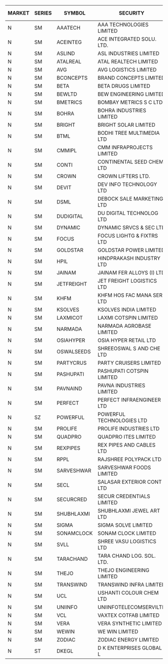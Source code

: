 


| MARKET | SERIES | SYMBOL | SECURITY | PREV CL PR | OPEN PRICE | HIGH PRICE | LOW PRICE | CLOSE PRICE | NET TRDVAL | NET TRDQTY | CORP IND | HI 52 WK | LO 52 WK |
| ----- | ----- | ----- | ----- | ----- | ----- | ----- | ----- | ----- | ----- | ----- | ----- | ----- | ----- |
| N | SM | AAATECH | AAA TECHNOLOGIES LIMITED | 58.00 | 58.00 | 58.00 | 57.00 | 57.00 | 345000.00 | 6000 |  | 72.45 | 42.00 |
| N | SM | ACEINTEG | ACE INTEGRATED SOLU. LTD. | 22.40 | 23.40 | 23.40 | 23.40 | 23.40 | 105300.00 | 4500 |  | 23.50 | 14.45 |
| N | SM | ASLIND | ASL INDUSTRIES LIMITED | 24.10 | 25.00 | 25.00 | 23.60 | 23.80 | 4958000.00 | 208000 |  | 25.00 | 7.90 |
| N | SM | ATALREAL | ATAL REALTECH LIMITED | 170.65 | 170.75 | 174.00 | 170.75 | 173.90 | 829840.00 | 4800 |  | 188.40 | 30.95 |
| N | SM | AVG | AVG LOGISTICS LIMITED | 59.85 | 58.00 | 58.00 | 58.00 | 58.00 | 139200.00 | 2400 |  | 83.00 | 40.65 |
| N | SM | BCONCEPTS | BRAND CONCEPTS LIMITED | 36.25 | 38.00 | 38.00 | 38.00 | 38.00 | 228000.00 | 6000 |  | 48.00 | 14.55 |
| N | SM | BETA | BETA DRUGS LIMITED | 550.00 | 560.05 | 578.00 | 560.05 | 578.00 | 2969040.00 | 5200 |  | 665.00 | 104.80 |
| N | SM | BEWLTD | BEW ENGINEERING LIMITED | 286.10 | 271.80 | 284.95 | 271.80 | 271.80 | 9854200.00 | 36000 |  | 388.20 | 228.15 |
| N | SM | BMETRICS | BOMBAY METRICS S C LTD | 126.50 | 130.30 | 130.30 | 125.30 | 125.50 | 1530960.00 | 12000 |  | 144.10 | 117.90 |
| N | SM | BOHRA | BOHRA INDUSTRIES LIMITED | 4.85 | 4.65 | 4.85 | 4.65 | 4.85 | 121300.00 | 26000 |  | 7.25 | .95 |
| N | SM | BRIGHT | BRIGHT SOLAR LIMITED | 5.10 | 5.10 | 5.20 | 4.90 | 5.00 | 516300.00 | 102000 |  | 15.55 | 4.60 |
| N | SM | BTML | BODHI TREE MULTIMEDIA LTD | 143.00 | 144.00 | 145.00 | 140.00 | 142.50 | 688800.00 | 4800 |  | 148.80 | 64.05 |
| N | SM | CMMIPL | CMM INFRAPROJECTS LIMITED | 15.35 | 14.70 | 14.70 | 14.70 | 14.70 | 132300.00 | 9000 |  | 21.05 | 2.25 |
| N | SM | CONTI | CONTINENTAL SEED CHEM LTD | 8.55 | 8.55 | 8.55 | 8.55 | 8.55 | 28497.15 | 3333 |  | 10.85 | 5.20 |
| N | SM | CROWN | CROWN LIFTERS LTD. | 36.95 | 38.75 | 38.75 | 38.70 | 38.75 | 774750.00 | 20000 |  | 162.00 | 31.00 |
| N | SM | DEVIT | DEV INFO TECHNOLOGY LTD | 69.00 | 71.00 | 71.00 | 71.00 | 71.00 | 213000.00 | 3000 |  | 165.00 | 66.00 |
| N | SM | DSML | DEBOCK SALE MARKETING LTD | 80.70 | 80.00 | 80.00 | 76.70 | 77.10 | 3758400.00 | 48000 |  | 85.95 | 5.75 |
| N | SM | DUDIGITAL | DU DIGITAL TECHNOLOG LTD | 113.05 | 118.70 | 118.70 | 118.00 | 118.00 | 473400.00 | 4000 |  | 153.05 | 95.00 |
| N | SM | DYNAMIC | DYNAMIC SRVCS & SEC LTD | 46.70 | 41.50 | 44.00 | 41.35 | 41.95 | 594600.00 | 14000 |  | 48.90 | 36.60 |
| N | SM | FOCUS | FOCUS LIGHTG & FIXTRS LTD | 48.00 | 48.00 | 50.00 | 45.60 | 45.90 | 844950.00 | 18000 |  | 71.90 | 18.05 |
| N | SM | GOLDSTAR | GOLDSTAR POWER LIMITED | 24.75 | 25.95 | 25.95 | 25.95 | 25.95 | 155700.00 | 6000 |  | 26.25 | 19.70 |
| N | SM | HPIL | HINDPRAKASH INDUSTRY LTD | 58.60 | 61.35 | 61.35 | 61.35 | 61.35 | 184050.00 | 3000 |  | 93.90 | 45.40 |
| N | SM | JAINAM | JAINAM FER ALLOYS (I) LTD | 71.25 | 71.00 | 71.50 | 71.00 | 71.40 | 3278000.00 | 46000 |  | 73.00 | 69.70 |
| N | SM | JETFREIGHT | JET FREIGHT LOGISTICS LTD | 46.55 | 44.25 | 44.25 | 44.25 | 44.25 | 177000.00 | 4000 |  | 56.65 | 13.20 |
| N | SM | KHFM | KHFM HOS FAC MANA SER LTD | 59.85 | 56.90 | 60.00 | 56.90 | 59.00 | 1235850.00 | 21000 |  | 63.75 | 25.75 |
| N | SM | KSOLVES | KSOLVES INDIA LIMITED | 312.05 | 310.25 | 323.00 | 310.25 | 312.35 | 8439580.00 | 26800 |  | 1718.20 | 289.60 |
| N | SM | LAXMICOT | LAXMI COTSPIN LIMITED | 28.85 | 28.85 | 28.85 | 27.50 | 27.50 | 511200.00 | 18000 |  | 36.55 | 7.50 |
| N | SM | NARMADA | NARMADA AGROBASE LIMITED | 14.15 | 13.45 | 13.45 | 13.45 | 13.45 | 96840.00 | 7200 |  | 15.20 | 9.50 |
| N | SM | OSIAHYPER | OSIA HYPER RETAIL LTD | 200.00 | 192.50 | 192.50 | 192.50 | 192.50 | 154000.00 | 800 |  | 257.00 | 117.00 |
| N | SM | OSWALSEEDS | SHREEOSWAL S AND CHE LTD | 48.60 | 49.00 | 50.95 | 49.00 | 50.95 | 1214400.00 | 24000 |  | 50.95 | 28.00 |
| N | SM | PARTYCRUS | PARTY CRUISERS LIMITED | 19.00 | 19.00 | 19.00 | 19.00 | 19.00 | 38000.00 | 2000 |  | 39.90 | 16.50 |
| N | SM | PASHUPATI | PASHUPATI COTSPIN LIMITED | 79.50 | 78.50 | 79.25 | 78.50 | 79.25 | 504800.00 | 6400 |  | 99.00 | 50.00 |
| N | SM | PAVNAIND | PAVNA INDUSTRIES LIMITED | 209.00 | 206.00 | 206.00 | 206.00 | 206.00 | 164800.00 | 800 |  | 225.00 | 165.05 |
| N | SM | PERFECT | PERFECT INFRAENGINEER LTD | 10.40 | 9.90 | 10.25 | 9.90 | 10.25 | 180300.00 | 18000 |  | 12.55 | 8.25 |
| N | SZ | POWERFUL | POWERFUL TECHNOLOGIES LTD | 2.10 | 2.00 | 2.10 | 2.00 | 2.10 | 37000.00 | 18000 |  | 7.55 | 1.90 |
| N | SM | PROLIFE | PROLIFE INDUSTRIES LTD | 117.25 | 119.80 | 119.80 | 119.80 | 119.80 | 718800.00 | 6000 |  | 119.80 | 34.90 |
| N | SM | QUADPRO | QUADPRO ITES LIMITED | 15.85 | 15.45 | 15.75 | 15.45 | 15.75 | 279900.00 | 18000 |  | 18.80 | 15.20 |
| N | SM | REXPIPES | REX PIPES AND CABLES LTD | 52.00 | 52.95 | 52.95 | 51.10 | 51.10 | 416200.00 | 8000 |  | 64.35 | 26.00 |
| N | SM | RPPL | RAJSHREE POLYPACK LTD | 153.00 | 159.00 | 159.00 | 153.00 | 153.00 | 1083200.00 | 7000 |  | 200.00 | 78.05 |
| N | SM | SARVESHWAR | SARVESHWAR FOODS LIMITED | 23.50 | 23.55 | 24.00 | 22.50 | 24.00 | 450800.00 | 19200 |  | 37.85 | 11.00 |
| N | SM | SECL | SALASAR EXTERIOR CONT LTD | 27.20 | 28.55 | 28.55 | 28.55 | 28.55 | 171300.00 | 6000 |  | 32.80 | 9.90 |
| N | SM | SECURCRED | SECUR CREDENTIALS LIMITED | 20.90 | 21.50 | 21.90 | 19.90 | 21.90 | 99000.00 | 4800 |  | 36.25 | 12.00 |
| N | SM | SHUBHLAXMI | SHUBHLAXMI JEWEL ART LTD | 12.35 | 11.75 | 11.75 | 11.75 | 11.75 | 11750.00 | 1000 |  | 26.80 | 11.20 |
| N | SM | SIGMA | SIGMA SOLVE LIMITED | 305.00 | 320.25 | 320.25 | 319.00 | 319.00 | 383550.00 | 1200 |  | 340.30 | 33.80 |
| N | SM | SONAMCLOCK | SONAM CLOCK LIMITED | 66.30 | 65.00 | 67.20 | 65.00 | 67.15 | 799350.00 | 12000 |  | 67.45 | 39.00 |
| N | SM | SVLL | SHREE VASU LOGISTICS LTD | 103.00 | 104.00 | 104.50 | 104.00 | 104.50 | 3025300.00 | 29000 |  | 105.00 | 76.00 |
| N | SM | TARACHAND | TARA CHAND LOG. SOL. LTD. | 41.40 | 40.15 | 42.70 | 40.15 | 42.70 | 920900.00 | 22000 |  | 52.35 | 26.00 |
| N | SM | THEJO | THEJO ENGINEERING LIMITED | 980.50 | 1027.90 | 1027.90 | 982.00 | 999.80 | 1508955.00 | 1500 |  | 3950.00 | 840.00 |
| N | SM | TRANSWIND | TRANSWIND INFRA LIMITED | 5.55 | 5.50 | 5.50 | 5.50 | 5.50 | 22000.00 | 4000 |  | 8.30 | 3.80 |
| N | SM | UCL | USHANTI COLOUR CHEM LTD | 55.85 | 56.75 | 58.80 | 56.75 | 58.80 | 460300.00 | 8000 |  | 61.60 | 24.00 |
| N | SM | UNIINFO | UNIINFOTELECOMSERVILTD | 24.80 | 23.60 | 24.95 | 23.60 | 24.25 | 97100.00 | 4000 |  | 27.45 | 8.00 |
| N | SM | VCL | VAXTEX COTFAB LIMITED | 98.25 | 97.95 | 99.00 | 97.95 | 99.00 | 740175.00 | 7500 |  | 99.00 | 17.00 |
| N | SM | VERA | VERA SYNTHETIC LIMITED | 28.05 | 28.25 | 28.25 | 28.25 | 28.25 | 42375.00 | 1500 |  | 49.60 | 27.80 |
| N | SM | WEWIN | WE WIN LIMITED | 35.65 | 37.40 | 37.40 | 33.90 | 34.80 | 624450.00 | 18000 |  | 55.15 | 13.05 |
| N | SM | ZODIAC | ZODIAC ENERGY LIMITED | 24.40 | 23.20 | 23.20 | 23.20 | 23.20 | 371200.00 | 16000 |  | 31.60 | 11.50 |
| N | ST | DKEGL | D K ENTERPRISES GLOBAL L | 33.55 | 31.90 | 35.20 | 31.90 | 35.20 | 2257800.00 | 69000 |  | 44.10 | 31.90 |



